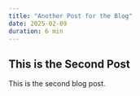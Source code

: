```yaml
---
title: "Another Post for the Blog"
date: 2025-02-09
duration: 6 min
---
```


## This is the Second Post

This is the second blog post.